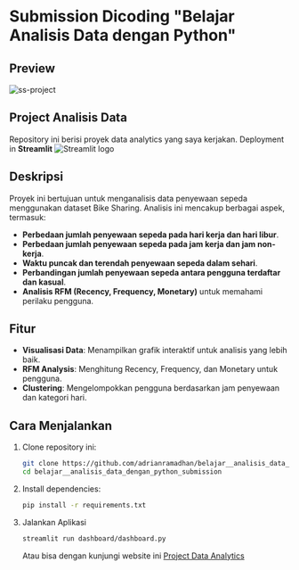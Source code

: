 # Submission Dicoding "Belajar Analisis Data dengan Python"

## Preview
![ss-project](https://github.com/user-attachments/assets/ea0950d0-1201-4b31-b716-c389b8bcf74f)


## Project Analisis Data

Repository ini berisi proyek data analytics yang saya kerjakan. Deployment in **Streamlit** <img src="https://user-images.githubusercontent.com/7164864/217935870-c0bc60a3-6fc0-4047-b011-7b4c59488c91.png" alt="Streamlit logo"></img>

## Deskripsi

Proyek ini bertujuan untuk menganalisis data penyewaan sepeda menggunakan dataset Bike Sharing. Analisis ini mencakup berbagai aspek, termasuk:

- **Perbedaan jumlah penyewaan sepeda pada hari kerja dan hari libur**.
- **Perbedaan jumlah penyewaan sepeda pada jam kerja dan jam non-kerja**.
- **Waktu puncak dan terendah penyewaan sepeda dalam sehari**.
- **Perbandingan jumlah penyewaan sepeda antara pengguna terdaftar dan kasual**.
- **Analisis RFM (Recency, Frequency, Monetary)** untuk memahami perilaku pengguna.

## Fitur

- **Visualisasi Data**: Menampilkan grafik interaktif untuk analisis yang lebih baik.
- **RFM Analysis**: Menghitung Recency, Frequency, dan Monetary untuk pengguna.
- **Clustering**: Mengelompokkan pengguna berdasarkan jam penyewaan dan kategori hari.

## Cara Menjalankan

1. Clone repository ini:
   ```bash
   git clone https://github.com/adrianramadhan/belajar__analisis_data_dengan_python_submission.git
   cd belajar__analisis_data_dengan_python_submission
   ```

2. Install dependencies:
    ```bash
    pip install -r requirements.txt

    ```

3. Jalankan Aplikasi
    ```bash
    streamlit run dashboard/dashboard.py
    ```
    Atau bisa dengan kunjungi website ini [Project Data Analytics]([https://bike-sharing-ariniamsr.streamlit.app/](https://data-analyst-beginner-adrian-ramadhan.streamlit.app/))
